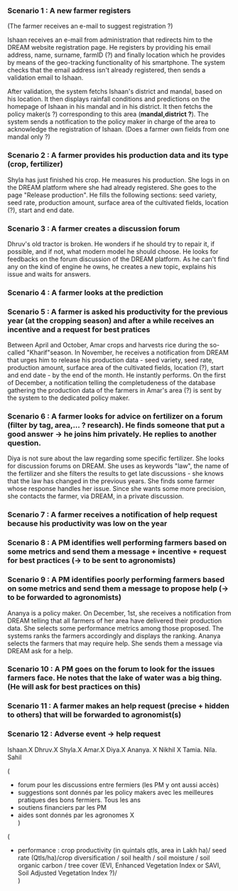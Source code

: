 ### Scenario 1 :  A new farmer registers

(The farmer receives an e-mail to suggest registration ?)

Ishaan receives an e-mail from administration that redirects him to the DREAM website registration page. He registers by providing his email address, name, surname, farmID (?) and finally location which he provides by means of the geo-tracking functionality of his smartphone. The system checks that the email address isn't already registered, then sends a validation email to Ishaan. 

After validation, the system fetchs Ishaan's district and mandal, based on his location. It then displays rainfall conditions and predictions on the homepage of Ishaan in his mandal and in his district. It then fetchs the policy maker(s ?) corresponding to this area (**mandal,district ?**). The system sends a notification to the policy maker in charge of the area to acknowledge the registration of Ishaan.  (Does a farmer own fields from one mandal only ?)


### Scenario 2 : A farmer provides his production data and its type (crop, fertilizer)
Shyla has just finished his crop. He measures his production. She logs in on the DREAM platform where she had already registered. She goes to the page "Release production". He fills the following sections: seed variety, seed rate, production amount, surface area of the cultivated fields, location (?), start and end date. 
  
### Scenario 3 : A farmer creates a discussion forum
Dhruv's old tractor is broken. He wonders if he should try to repair it, if possible, and if not, what modern model he should choose. He looks for feedbacks on the forum discussion of the DREAM platform. As he can't find any on the kind of engine he owns, he creates a new topic, explains his issue and waits for answers.

### Scenario 4 : A farmer looks at the prediction 

### Scenario 5 : A farmer is asked his productivity for the previous year (at the cropping season) and after a while receives an incentive and a request for best pratices
Between April and October, Amar crops and harvests rice during the so-called "Kharif"season. In November, he receives a notification from DREAM that urges him to release his production data - seed variety, seed rate, production amount, surface area of the cultivated fields, location (?), start and end date - by the end of the month. He instantly performs. On the first of December, a notification telling the completudeness of the database gathering the production data of the farmers in Amar's area (?) is sent by the system to the dedicated policy maker.

### Scenario 6 : A farmer looks for advice on fertilizer on a forum (filter by tag, area,... ? research). He finds someone that put a good answer -> he joins him privately. He replies to another question.
Diya is not sure about the law regarding some specific fertilizer. She looks for discussion forums on DREAM. She uses as keywords "law", the name of the fertilizer and she filters the results to get late discussions - she knows that the law has changed in the previous years. She finds some farmer whose response handles her issue. Since she wants some more precision, she contacts the farmer, via DREAM, in a private discussion.

### Scenario 7 : A farmer receives a notification of help request because his productivity was low on the year

### Scenario 8 : A PM identifies well performing farmers based on some metrics and send them a message + incentive + request for best practices (-> to be sent to agronomists)


### Scenario 9 : A PM identifies poorly performing farmers based on some metrics and send them a message to propose help (-> to be forwarded to agronomists)
Ananya is a policy maker. On December, 1st, she receives a notification from DREAM telling that all farmers of her area have delivered their production data. She selects some performance metrics among those proposed. The systems ranks the farmers accordingly and displays the ranking. Ananya selects the farmers that may require help. She sends them a message via DREAM ask for a help. 

### Scenario 10 : A PM goes on the forum to look for the issues farmers face. He notes that the lake of water was a big thing. (He will ask for best practices on this)

### Scenario 11 : A farmer makes an help request (precise + hidden to others) that will be forwarded to agronomist(s)

### Scenario 12 : Adverse event -> help request


Ishaan.X
Dhruv.X
Shyla.X
Amar.X
Diya.X
Ananya. X
Nikhil X
Tamia.
Nila.
Sahil


(
- forum pour les discussions entre fermiers (les PM y ont aussi accès)   
- suggestions sont donnés par les policy makers avec les meilleures pratiques des bons fermiers. Tous les ans    
- soutiens financiers par les PM  
- aides sont donnés par les agronomes X   
)

(
- performance : crop productivity (in quintals qtls, area in Lakh ha)/ seed rate (Qtls/ha)/crop diversification / soil health / soil moisture / soil organic carbon / tree cover (EVI, Enhanced Vegetation Index or SAVI, Soil Adjusted Vegetation Index ?)/   
)
